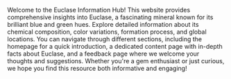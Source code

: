 Welcome to the Euclase Information Hub!
This website provides comprehensive insights into Euclase, a fascinating mineral known for its brilliant blue and green hues. Explore detailed information about its chemical composition, color variations, formation process, and global locations. You can navigate through different sections, including the homepage for a quick introduction, a dedicated content page with in-depth facts about Euclase, and a feedback page where we welcome your thoughts and suggestions. Whether you're a gem enthusiast or just curious, we hope you find this resource both informative and engaging!

